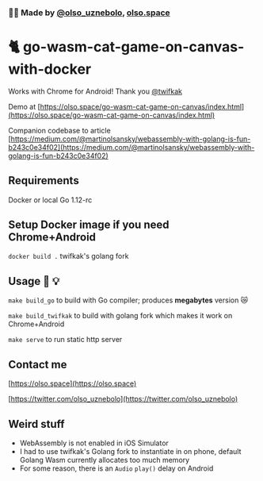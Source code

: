 ### 🙋‍♂️ Made by [@olso_uznebolo](https://twitter.com/olso_uznebolo), [olso.space](https://olso.space)

# 🐈 go-wasm-cat-game-on-canvas-with-docker

Works with Chrome for Android! Thank you [@twifkak](https://github.com/golang/go/issues/27462)

Demo at [https://olso.space/go-wasm-cat-game-on-canvas/index.html](https://olso.space/go-wasm-cat-game-on-canvas/index.html)

Companion codebase to article [https://medium.com/@martinolsansky/webassembly-with-golang-is-fun-b243c0e34f02](https://medium.com/@martinolsansky/webassembly-with-golang-is-fun-b243c0e34f02)

## Requirements
Docker or local Go 1.12-rc

## Setup Docker image if you need Chrome+Android
`docker build .` twifkak's golang fork

## Usage 🔧 💡
`make build_go` to build with Go compiler; produces __megabytes__ version 😿

`make build_twifkak` to build with golang fork which makes it work on Chrome+Android

`make serve` to run static http server

## Contact me
[https://olso.space](https://olso.space)

[https://twitter.com/olso_uznebolo](https://twitter.com/olso_uznebolo)

## Weird stuff

* WebAssembly is not enabled in iOS Simulator
* I had to use twifkak's Golang fork to instantiate in on phone, default Golang Wasm currently allocates too much memory
* For some reason, there is an `Audio` `play()` delay on Android
